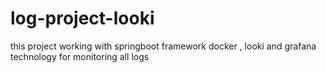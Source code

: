 # log-project-looki
this project working with springboot framework docker ,
looki and grafana technology for monitoring all logs